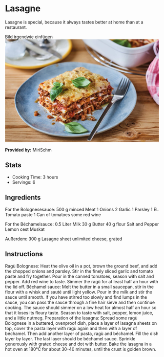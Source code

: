 # Lasagne
Lasagne is special, because it always tastes better at home than at a restaurant.

Bild irgendwie einfügen
![Lasagne](../img/lasagne.jpg)

**Provided by:** MiriSchm

## Stats
- Cooking Time: 3 hours
- Servings: 6

## Ingredients
For the Bolognesesauce:
500 g minced Meat
1 Onions
2 Garlic
1 Parsley
1 EL Tomato paste
1 Can of tomatoes
some red wine

For the Béchamelsauce:
0.5 Liter Milk
30 g Butter
40 g flour
Salt and Pepper
Lemon cest
Muskat

Außerdem:
300 g Lasagne sheet
unlimited cheese, grated

## Instructions
Ragù Bolognese:
Heat the olive oil in a pot, brown the ground beef, and add the chopped onions and parsley. Stir in the finely sliced garlic and tomato paste and fry together. Pour in the canned tomatoes, season with salt and pepper. Add red wine to taste. Simmer the ragù for at least half an hour with the lid off.
Béchamel sauce:
Melt the butter in a small saucepan, stir in the flour with a whisk and sauté until light yellow. Pour in the milk and stir the sauce until smooth. If you have stirred too slowly and find lumps in the sauce, you can pass the sauce through a fine hair sieve and then continue cooking. The sauce should simmer on a low heat for almost half an hour so that it loses its floury taste. Season to taste with salt, pepper, lemon juice, and a little nutmeg.
Preparation of the lasagna:
Spread some ragù Bolognese in a buttered, ovenproof dish, place a layer of lasagna sheets on top, cover the pasta layer with ragù again and then with a layer of béchamel. 
Then add another layer of pasta, ragù and béchamel. Fill the dish layer by layer. 
The last layer should be béchamel sauce. Sprinkle generously with grated cheese and dot with butter. 
Bake the lasagna in a hot oven at 180°C for about 30-40 minutes, until the crust is golden brown.
